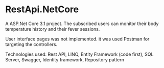 # RestApi.NetCore
A ASP.Net Core 3.1 project. The subscribed users can monitor their body temperature history and their fever sessions. 

User interface pages was not implemented. it was used Postman for targeting the controllers. 

Technologies used: 
Rest API, LINQ, Entity Framework (code first), SQL Server, Swagger, Identity framework, Repository pattern
